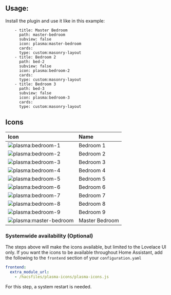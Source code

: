 

## Usage:
Install the plugin and use it like in this example:

```
    - title: Master Bedroom
      path: master-bedroom
      subview: false
      icon: plasma:master-bedroom
      cards:
      type: custom:masonry-layout
    - title: Bedroom 2
      path: bed-2
      subview: false
      icon: plasma:bedroom-2
      cards:
      type: custom:masonry-layout
    - title: Bedroom 3
      path: bed-3
      subview: false
      icon: plasma:bedroom-3
      cards:
      type: custom:masonry-layout
```

## Icons
[//]: # (Start Custom Icons)

| Icon | Name |
| :--- | :--- |
| ![plasma:bedroom-1](https://raw.githubusercontent.com/PlasmaPod/plasma-icons/main/svgs/bedroom-1.svg)| Bedroom 1 |
| ![plasma:bedroom-2](https://raw.githubusercontent.com/PlasmaPod/plasma-icons/main/svgs/bedroom-2.svg)| Bedroom 2 |
| ![plasma:bedroom-3](https://raw.githubusercontent.com/PlasmaPod/plasma-icons/main/svgs/bedroom-3.svg)| Bedroom 3 |
| ![plasma:bedroom-4](https://raw.githubusercontent.com/PlasmaPod/plasma-icons/main/svgs/bedroom-4.svg)| Bedroom 4 |
| ![plasma:bedroom-5](https://raw.githubusercontent.com/PlasmaPod/plasma-icons/main/svgs/bedroom-5.svg)| Bedroom 5 |
| ![plasma:bedroom-6](https://raw.githubusercontent.com/PlasmaPod/plasma-icons/main/svgs/bedroom-6.svg)| Bedroom 6 |
| ![plasma:bedroom-7](https://raw.githubusercontent.com/PlasmaPod/plasma-icons/main/svgs/bedroom-7.svg)| Bedroom 7 |
| ![plasma:bedroom-8](https://raw.githubusercontent.com/PlasmaPod/plasma-icons/main/svgs/bedroom-8.svg)| Bedroom 8 |
| ![plasma:bedroom-9](https://raw.githubusercontent.com/PlasmaPod/plasma-icons/main/svgs/bedroom-9.svg)| Bedroom 9 |
| ![plasma:master-bedroom](https://raw.githubusercontent.com/PlasmaPod/plasma-icons/main/svgs/master-bedroom.svg)| Master Bedroom |

[//]: # (End Custom Icons)

### Systemwide availability (Optional)
The steps above will make the icons available, but limited to the Lovelace UI only. If you want the icons to be available throughout Home Assistant, add the following to the `frontend` section of your `configuration.yaml`

```yaml
frontend:
  extra_module_url:
    - /hacsfiles/plasma-icons/plasma-icons.js
```

For this step, a system restart is needed.
